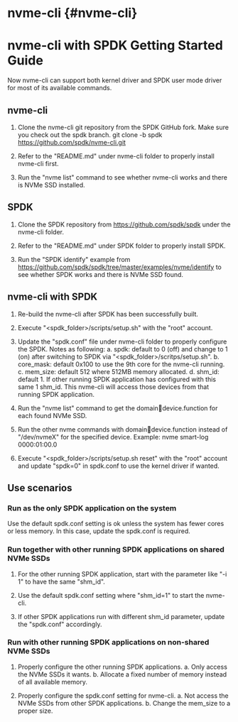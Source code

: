# nvme-cli {#nvme-cli}

# nvme-cli with SPDK Getting Started Guide

Now nvme-cli can support both kernel driver and SPDK user mode driver for most of its available
commands.

## nvme-cli

1. Clone the nvme-cli git repository from the SPDK GitHub fork. Make sure you check out the spdk branch.
git clone -b spdk https://github.com/spdk/nvme-cli.git

2. Refer to the "README.md" under nvme-cli folder to properly install nvme-cli first.

3. Run the "nvme list" command to see whether nvme-cli works and there is NVMe SSD installed.

## SPDK

1. Clone the SPDK repository from https://github.com/spdk/spdk under the nvme-cli folder.

2. Refer to the "README.md" under SPDK folder to properly install SPDK.

3. Run the "SPDK identify" example from  https://github.com/spdk/spdk/tree/master/examples/nvme/identify
to see whether SPDK works and there is NVMe SSD found.

## nvme-cli with SPDK

1. Re-build the nvme-cli after SPDK has been successfully built.

2. Execute "<spdk_folder>/scripts/setup.sh" with the "root" account.

3. Update the "spdk.conf" file under nvme-cli folder to properly configure the SPDK. Notes as following:
a. spdk: default to 0 (off) and change to 1 (on) after switching to SPDK via "<spdk_folder>/scritps/setup.sh".
b. core_mask: default 0x100 to use the 9th core for the nvme-cli running.
c. mem_size: default 512 where 512MB memory allocated.
d. shm_id: default 1. If other running SPDK application has configured with this same 1 shm_id. This nvme-cli
will access those devices from that running SPDK application.

4. Run the "nvme list" command to get the domain:bus:device.function for each found NVMe SSD.

5. Run the other nvme commands with domain:bus:device.function instead of "/dev/nvmeX" for the specified device.
Example: nvme smart-log 0000:01:00.0

6. Execute "<spdk_folder>/scripts/setup.sh reset" with the "root" account and update "spdk=0" in spdk.conf to
use the kernel driver if wanted.

## Use scenarios

### Run as the only SPDK application on the system
Use the default spdk.conf setting is ok unless the system has fewer cores or less memory. In this case,
update the spdk.conf is required.

### Run together with other running SPDK applications on shared NVMe SSDs
1. For the other running SPDK application, start with the parameter like "-i 1" to have the same "shm_id".

2. Use the default spdk.conf setting where "shm_id=1" to start the nvme-cli.

3. If other SPDK applications run with different shm_id parameter, update the "spdk.conf" accordingly.

### Run with other running SPDK applications on non-shared NVMe SSDs
1. Properly configure the other running SPDK applications.
a. Only access the NVMe SSDs it wants.
b. Allocate a fixed number of memory instead of all available memory.

2. Properly configure the spdk.conf setting for nvme-cli.
a. Not access the NVMe SSDs from other SPDK applications.
b. Change the mem_size to a proper size.
